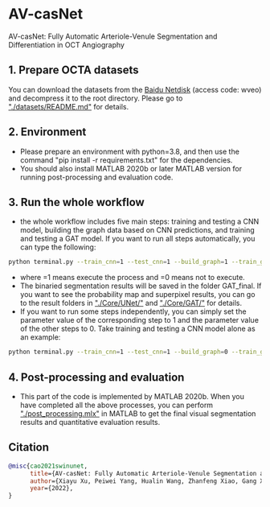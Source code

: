 # AV-casNet
AV-casNet: Fully Automatic Arteriole-Venule Segmentation and Differentiation in OCT Angiography

## 1. Prepare OCTA datasets 
You can download the datasets from the [Baidu Netdisk](https://pan.baidu.com/s/1U1wVj07lKPwZAVkBY0s5Mw) (access code: wveo) and decompress it to the root directory. Please go to ["./datasets/README.md"](datasets/README.md) for details. 

## 2. Environment

- Please prepare an environment with python=3.8, and then use the command "pip install -r requirements.txt" for the dependencies.
- You should also install MATLAB 2020b or later MATLAB version for running post-processing and evaluation code.

## 3. Run the whole workflow

- the whole workflow includes five main steps: training and testing a CNN model, building the graph data based on CNN predictions, and training and testing a GAT model. If you want to run all steps automatically, you can type the following:
```bash
python terminal.py --train_cnn=1 --test_cnn=1 --build_graph=1 --train_gat=1 --test_gat=1
```
- where =1 means execute the process and =0 means not to execute.
- The binaried segmentation results will be saved in the folder GAT_final. If you want to see the probability map and superpixel results, you can go to the result folders in ["./Core/UNet/"](Core/UNet/Result/) and ["./Core/GAT/"](Core/GAT/result_9/) for details.
- If you want to run some steps independently, you can simply set the parameter value of the corresponding step to 1 and the parameter value of the other steps to 0. Take training and testing a CNN model alone as an example:
```bash
python terminal.py --train_cnn=1 --test_cnn=1 --build_graph=0 --train_gat=0 --test_gat=0
```

## 4. Post-processing and evaluation

- This part of the code is implemented by MATLAB 2020b. When you have completed all the above processes, you can perform ["./post_processing.mlx"](post_processing.mlx) in MATLAB to get the final visual segmentation results and quantitative evaluation results.

## Citation

```bibtex
@misc{cao2021swinunet,
      title={AV-casNet: Fully Automatic Arteriole-Venule Segmentation and Differentiation in OCT Angiography}, 
      author={Xiayu Xu, Peiwei Yang, Hualin Wang, Zhanfeng Xiao, Gang Xing, Xiulan Zhang, Wei Wang, Feng Xu, Jiong Zhang, Jianqin Lei},
      year={2022},
}
```
